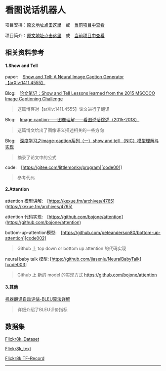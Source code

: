 # 看图说话机器人

项目安排：[原文地址点击这里][DOC01]&emsp;或&emsp;[当前项目中查看](项目安排.md)

项目简介：[原文地址点击这里][DOC02]&emsp;或&emsp;[当前项目中查看](项目简介.md)

## 相关资料参考

#### 1.Show and Tell

paper:&emsp;[Show and Tell: A Neural Image Caption Generator【arXiv:1411.4555】](arxiv14114555)

Blog:&emsp;[论文笔记：Show and Tell Lessons learned from the 2015 MSCOCO Image Captioning Challenge][blog001]

> 这篇博客对【arXiv:1411.4555】论文进行了翻译

Blog:&emsp;[Image caption——图像理解——看图说话综述（2015-2018）][blog002]

> 这篇博文给出了图像语义描述相关的一些方向

Blog:&emsp;[深度学习之image-caption系列（一）show and tell （NIC）模型理解与实现][blog003]

> 摘录了论文中的公式

code:&emsp;[https://gitee.com/littlemonky/program][code001]

> 参考代码

#### 2.Attention

attention 模型讲解:&emsp;[https://kexue.fm/archives/4765](https://kexue.fm/archives/4765)

attention 代码实现:&emsp;[https://github.com/bojone/attention](https://github.com/bojone/attention)

bottom-up-attention模型:&emsp;[https://github.com/peteanderson80/bottom-up-attention][code002]

> Github 上 top down or bottom up attention  的代码实现

neural baby talk 模型:  [https://github.com/jiasenlu/NeuralBabyTalk][code003]
> Github 上 新的 model 的实现方式 https://github.com/bojone/attention

#### 3.其他

[机器翻译自动评估-BLEU算法详解][blog004]
> 详细介绍了BLEU评价指标

## 数据集

[Flickr8k_Dataset][dataset_01]

[Flickr8k_text][dataset_02]

[Flickr8k TF-Record][dataset_03]

---

[DOC01]: https://gitee.com/ai100/projects-readme
[DOC02]: https://gitee.com/ai100/project-image-caption

[arxiv14114555]: https://arxiv.org/abs/1411.4555

[blog001]: https://blog.csdn.net/w5688414/article/details/79301976
[blog002]: https://blog.csdn.net/m0_37731749/article/details/80520144
[blog003]: https://blog.csdn.net/weixin_41694971/article/details/81359970
[blog004]: https://blog.csdn.net/qq_31584157/article/details/77709454

[code001]: https://gitee.com/littlemonky/program
[code002]: https://github.com/peteanderson80/bottom-up-attention
[code003]: https://github.com/jiasenlu/NeuralBabyTalk



[dataset_01]: http://nlp.cs.illinois.edu/HockenmaierGroup/Framing_Image_Description/Flickr8k_Dataset.zip
[dataset_02]: http://nlp.cs.illinois.edu/HockenmaierGroup/Framing_Image_Description/Flickr8k_text.zip
[dataset_03]: https://www.tinymind.com/fandichao1998/datasets/flickr8k

